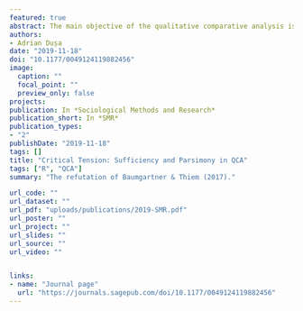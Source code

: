 ```yaml
---
featured: true
abstract: The main objective of the qualitative comparative analysis is to find solutions that display sufficient configurations of causal conditions leading to the presence of an outcome. These solutions should be less complex than the original observed configurations, as parsimonious as possible, without sacrificing the sufficiency requirement. Sufficiency and parsimony are two requirements that act in opposition, and an optimal solution is one that accommodates both. There are different search strategies that lead to different types of solutions, with an ongoing debate about which solution type is closest to the true, underlying causal structure. This article presents the different logics behind each simplification system in order to explain how and why they lead to different results and introduces the concept of “robust sufficiency” to clear the debate. It analyses the correctness ratios for the different solution type and provides an improved set of procedures to measure correctness that captures the best features from each system. Out of the competition between the conservative and the parsimonious search strategies, the intermediate solution emerges as the best hybrid that is suitable for causal analysis, outperforming the parsimonious solution in recovering a known (even parsimonious) causal structure.
authors:
- Adrian Dușa
date: "2019-11-18"
doi: "10.1177/0049124119882456"
image:
  caption: ""
  focal_point: ""
  preview_only: false
projects:
publication: In *Sociological Methods and Research*
publication_short: In *SMR*
publication_types:
- "2"
publishDate: "2019-11-18"
tags: []
title: "Critical Tension: Sufficiency and Parsimony in QCA"
tags: ["R", "QCA"]
summary: "The refutation of Baumgartner & Thiem (2017)."

url_code: ""
url_dataset: ""
url_pdf: "uploads/publications/2019-SMR.pdf"
url_poster: ""
url_project: ""
url_slides: ""
url_source: ""
url_video: ""


links:
- name: "Journal page"
  url: "https://journals.sagepub.com/doi/10.1177/0049124119882456"
---
```

